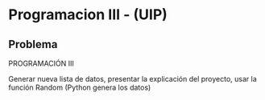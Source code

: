 # Programacion III - (UIP)

## Problema

PROGRAMACIÓN III

Generar nueva lista de datos, presentar la explicación del proyecto, usar la función Random (Python genera los datos)
